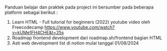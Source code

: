 Panduan belajar dan praktek pada project ini bersumber pada beberapa platform sebagai berikut :
1. Learn HTML - Full tutorial for beginners (2022) youtube video oleh Freecodecamp
   https://www.youtube.com/watch?v=kUMe1FH4CHE&t=25s
2. Roadmap frontend development dari roadmap.sh/frontend bagian HTML
3. Asti web development list di notion mulai tanggal 01/08/2024
